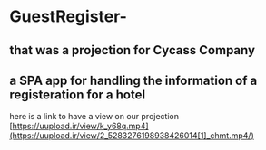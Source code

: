 # GuestRegister-
that was a projection for Cycass Company 
-----------
a SPA app for handling the information of a registeration for a hotel
-----------
here is a link to have a view on our projection 
[https://uupload.ir/view/k_y68q.mp4](https://uupload.ir/view/2_5283276198938426014[1]_chmt.mp4/)



